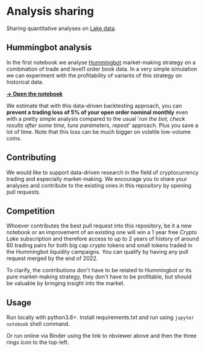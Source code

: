 # Analysis sharing

Sharing quantitative analyses on [Lake data](https://crypto-lake.com/#data).

## Hummingbot analysis

In the first notebook we analyse [Hummingbot](https://hummingbot.org/) market-making strategy on a combination of trade and level1 order book data. In a very simple simulation we can experiment with the profitability of variants of this strategy on historical data.

[**-> Open the notebook**](https://nbviewer.org/github/crypto-lake/analysis-sharing/blob/hb-backtest/hummingbot_backtest.ipynb)

We estimate that with this data-driven backtesting approach, you can **prevent a trading loss of 5% of your open order nominal monthly** even with a pretty simple analysis compared to the usual '*run the bot, check results after some time, tune parameters, repeat*' approach. Plus you save a lot of time. Note that this loss can be much bigger on volatile low-volume coins.

## Contributing

We would like to support data-driven research in the field of cryptocurrency trading and especially market-making. We encourage you to share your analyses and contribute to the existing ones in this repository by opening pull requests.

## Competition

Whoever contributes the best pull request into this repository, be it a new notebook or an improvement of an existing one will win a 1 year free *Crypto Lake* subscription and therefore access to up to 2 years of history of around 60 trading pairs for both big cap crypto tokens and small tokens traded in the Hummingbot liquidity campaigns. You can qualify by having any pull request merged by the end of 2022.

To clarify, the contributions don't have to be related to Hummingbot or its pure market-making strategy, they don't have to be profitable, but should be valuable by bringing insight into the market.

## Usage

Run locally with python3.8+. Install requirements.txt and run using `jupyter notebook` shell command.

Or run online via Binder using the link to nbviewer above and then the three rings icon to the top-left.
